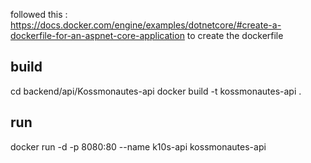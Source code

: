 
followed this : https://docs.docker.com/engine/examples/dotnetcore/#create-a-dockerfile-for-an-aspnet-core-application
to create the dockerfile

build
-----
cd backend/api/Kossmonautes-api
docker build -t kossmonautes-api .

run
----
docker run -d -p 8080:80 --name k10s-api kossmonautes-api